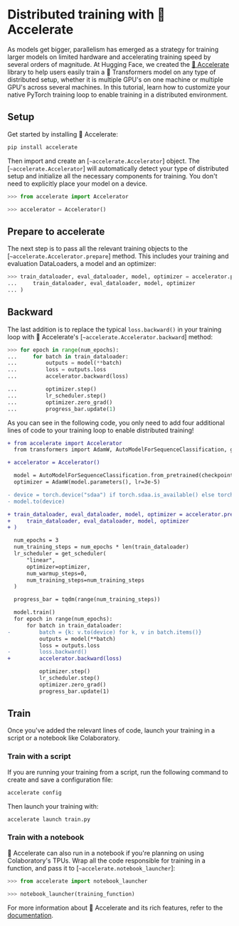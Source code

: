 <!--Copyright 2022 The HuggingFace Team. All rights reserved.

Licensed under the Apache License, Version 2.0 (the "License"); you may not use this file except in compliance with
the License. You may obtain a copy of the License at

http://www.apache.org/licenses/LICENSE-2.0

Unless required by applicable law or agreed to in writing, software distributed under the License is distributed on
an "AS IS" BASIS, WITHOUT WARRANTIES OR CONDITIONS OF ANY KIND, either express or implied. See the License for the
specific language governing permissions and limitations under the License.

⚠️ Note that this file is in Markdown but contain specific syntax for our doc-builder (similar to MDX) that may not be
rendered properly in your Markdown viewer.

-->

# Distributed training with 🤗 Accelerate

As models get bigger, parallelism has emerged as a strategy for training larger models on limited hardware and accelerating training speed by several orders of magnitude. At Hugging Face, we created the [🤗 Accelerate](https://huggingface.co/docs/accelerate) library to help users easily train a 🤗 Transformers model on any type of distributed setup, whether it is multiple GPU's on one machine or multiple GPU's across several machines. In this tutorial, learn how to customize your native PyTorch training loop to enable training in a distributed environment.

## Setup

Get started by installing 🤗 Accelerate:

```bash
pip install accelerate
```

Then import and create an [`~accelerate.Accelerator`] object. The [`~accelerate.Accelerator`] will automatically detect your type of distributed setup and initialize all the necessary components for training. You don't need to explicitly place your model on a device.

```py
>>> from accelerate import Accelerator

>>> accelerator = Accelerator()
```

## Prepare to accelerate

The next step is to pass all the relevant training objects to the [`~accelerate.Accelerator.prepare`] method. This includes your training and evaluation DataLoaders, a model and an optimizer:

```py
>>> train_dataloader, eval_dataloader, model, optimizer = accelerator.prepare(
...     train_dataloader, eval_dataloader, model, optimizer
... )
```

## Backward

The last addition is to replace the typical `loss.backward()` in your training loop with 🤗 Accelerate's [`~accelerate.Accelerator.backward`] method:

```py
>>> for epoch in range(num_epochs):
...     for batch in train_dataloader:
...         outputs = model(**batch)
...         loss = outputs.loss
...         accelerator.backward(loss)

...         optimizer.step()
...         lr_scheduler.step()
...         optimizer.zero_grad()
...         progress_bar.update(1)
```

As you can see in the following code, you only need to add four additional lines of code to your training loop to enable distributed training!

```diff
+ from accelerate import Accelerator
  from transformers import AdamW, AutoModelForSequenceClassification, get_scheduler

+ accelerator = Accelerator()

  model = AutoModelForSequenceClassification.from_pretrained(checkpoint, num_labels=2)
  optimizer = AdamW(model.parameters(), lr=3e-5)

- device = torch.device("sdaa") if torch.sdaa.is_available() else torch.device("cpu")
- model.to(device)

+ train_dataloader, eval_dataloader, model, optimizer = accelerator.prepare(
+     train_dataloader, eval_dataloader, model, optimizer
+ )

  num_epochs = 3
  num_training_steps = num_epochs * len(train_dataloader)
  lr_scheduler = get_scheduler(
      "linear",
      optimizer=optimizer,
      num_warmup_steps=0,
      num_training_steps=num_training_steps
  )

  progress_bar = tqdm(range(num_training_steps))

  model.train()
  for epoch in range(num_epochs):
      for batch in train_dataloader:
-         batch = {k: v.to(device) for k, v in batch.items()}
          outputs = model(**batch)
          loss = outputs.loss
-         loss.backward()
+         accelerator.backward(loss)

          optimizer.step()
          lr_scheduler.step()
          optimizer.zero_grad()
          progress_bar.update(1)
```

## Train

Once you've added the relevant lines of code, launch your training in a script or a notebook like Colaboratory.

### Train with a script

If you are running your training from a script, run the following command to create and save a configuration file:

```bash
accelerate config
```

Then launch your training with:

```bash
accelerate launch train.py
```

### Train with a notebook

🤗 Accelerate can also run in a notebook if you're planning on using Colaboratory's TPUs. Wrap all the code responsible for training in a function, and pass it to [`~accelerate.notebook_launcher`]:

```py
>>> from accelerate import notebook_launcher

>>> notebook_launcher(training_function)
```

For more information about 🤗 Accelerate and its rich features, refer to the [documentation](https://huggingface.co/docs/accelerate).
